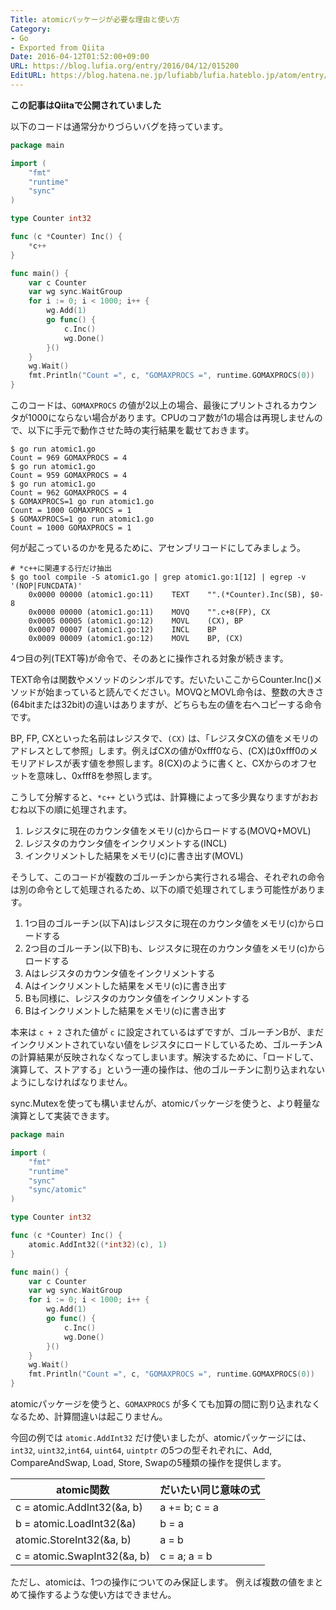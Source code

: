 ```yaml
---
Title: atomicパッケージが必要な理由と使い方
Category:
- Go
- Exported from Qiita
Date: 2016-04-12T01:52:00+09:00
URL: https://blog.lufia.org/entry/2016/04/12/015200
EditURL: https://blog.hatena.ne.jp/lufiabb/lufia.hateblo.jp/atom/entry/26006613541673854
---
```


**この記事はQiitaで公開されていました**

以下のコードは通常分かりづらいバグを持っています。

```go:atomic1.go
package main

import (
	"fmt"
	"runtime"
	"sync"
)

type Counter int32

func (c *Counter) Inc() {
	*c++
}

func main() {
	var c Counter
	var wg sync.WaitGroup
	for i := 0; i < 1000; i++ {
		wg.Add(1)
		go func() {
			c.Inc()
			wg.Done()
		}()
	}
	wg.Wait()
	fmt.Println("Count =", c, "GOMAXPROCS =", runtime.GOMAXPROCS(0))
}
```

このコードは、`GOMAXPROCS` の値が2以上の場合、最後にプリントされるカウンタが1000にならない場合があります。CPUのコア数が1の場合は再現しませんので、以下に手元で動作させた時の実行結果を載せておきます。

```
$ go run atomic1.go
Count = 969 GOMAXPROCS = 4
$ go run atomic1.go
Count = 959 GOMAXPROCS = 4
$ go run atomic1.go
Count = 962 GOMAXPROCS = 4
$ GOMAXPROCS=1 go run atomic1.go
Count = 1000 GOMAXPROCS = 1
$ GOMAXPROCS=1 go run atomic1.go
Count = 1000 GOMAXPROCS = 1
```

何が起こっているのかを見るために、アセンブリコードにしてみましょう。

```
# *c++に関連する行だけ抽出
$ go tool compile -S atomic1.go | grep atomic1.go:1[12] | egrep -v '(NOP|FUNCDATA)'
	0x0000 00000 (atomic1.go:11)	TEXT	"".(*Counter).Inc(SB), $0-8
	0x0000 00000 (atomic1.go:11)	MOVQ	"".c+8(FP), CX
	0x0005 00005 (atomic1.go:12)	MOVL	(CX), BP
	0x0007 00007 (atomic1.go:12)	INCL	BP
	0x0009 00009 (atomic1.go:12)	MOVL	BP, (CX)
```
4つ目の列(TEXT等)が命令で、そのあとに操作される対象が続きます。

TEXT命令は関数やメソッドのシンボルです。だいたいここからCounter.Inc()メソッドが始まっていると読んでください。MOVQとMOVL命令は、整数の大きさ(64bitまたは32bit)の違いはありますが、どちらも左の値を右へコピーする命令です。

BP, FP, CXといった名前はレジスタで、`(CX)` は、「レジスタCXの値をメモリのアドレスとして参照」します。例えばCXの値が0xfff0なら、(CX)は0xfff0のメモリアドレスが表す値を参照します。8(CX)のように書くと、CXからのオフセットを意味し、0xfff8を参照します。

こうして分解すると、`*c++` という式は、計算機によって多少異なりますがおおむね以下の順に処理されます。

1. レジスタに現在のカウンタ値をメモリ(c)からロードする(MOVQ+MOVL)
2. レジスタのカウンタ値をインクリメントする(INCL)
3. インクリメントした結果をメモリ(c)に書き出す(MOVL)

そうして、このコードが複数のゴルーチンから実行される場合、それぞれの命令は別の命令として処理されるため、以下の順で処理されてしまう可能性があります。

1. 1つ目のゴルーチン(以下A)はレジスタに現在のカウンタ値をメモリ(c)からロードする
2. 2つ目のゴルーチン(以下B)も、レジスタに現在のカウンタ値をメモリ(c)からロードする
3. Aはレジスタのカウンタ値をインクリメントする
4. Aはインクリメントした結果をメモリ(c)に書き出す
5. Bも同様に、レジスタのカウンタ値をインクリメントする
6. Bはインクリメントした結果をメモリ(c)に書き出す

本来は `c + 2` された値が `c` に設定されているはずですが、ゴルーチンBが、まだインクリメントされていない値をレジスタにロードしているため、ゴルーチンAの計算結果が反映されなくなってしまいます。解決するために、「ロードして、演算して、ストアする」という一連の操作は、他のゴルーチンに割り込まれないようにしなければなりません。

sync.Mutexを使っても構いませんが、atomicパッケージを使うと、より軽量な演算として実装できます。

```go:atomic2.go
package main

import (
	"fmt"
	"runtime"
	"sync"
	"sync/atomic"
)

type Counter int32

func (c *Counter) Inc() {
	atomic.AddInt32((*int32)(c), 1)
}

func main() {
	var c Counter
	var wg sync.WaitGroup
	for i := 0; i < 1000; i++ {
		wg.Add(1)
		go func() {
			c.Inc()
			wg.Done()
		}()
	}
	wg.Wait()
	fmt.Println("Count =", c, "GOMAXPROCS =", runtime.GOMAXPROCS(0))
}
```

atomicパッケージを使うと、`GOMAXPROCS` が多くても加算の間に割り込まれなくなるため、計算間違いは起こりません。

今回の例では `atomic.AddInt32` だけ使いましたが、atomicパッケージには、`int32`, `uint32`,`int64`, `uint64`, `uintptr` の5つの型それぞれに、Add, CompareAndSwap, Load, Store, Swapの5種類の操作を提供します。

|atomic関数|だいたい同じ意味の式
|---------|------------------
|c = atomic.AddInt32(&a, b)|a += b; c = a
|b = atomic.LoadInt32(&a)|b = a
|atomic.StoreInt32(&a, b)|a = b
|c = atomic.SwapInt32(&a, b)|c = a; a = b

ただし、atomicは、1つの操作についてのみ保証します。
例えば複数の値をまとめて操作するような使い方はできません。

